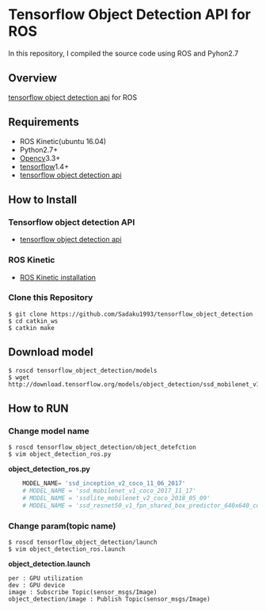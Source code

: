 # Tensorflow Object Detection API for ROS
In this repository, I compiled the source code using ROS and Pyhon2.7

## Overview
[tensorflow object detection api](https://github.com/tensorflow/models/tree/master/research/object_detection) for ROS

## Requirements
- ROS Kinetic(ubuntu 16.04)
- Python2.7+
- [Opencv](https://opencv.org/)3.3+
- [tensorflow](https://www.tensorflow.org/install/)1.4+
- [tensorflow object detection api](https://github.com/tensorflow/models/tree/master/research/object_detection)

## How to Install
### Tensorflow object detection API
- [tensorflow object detection api](https://github.com/tensorflow/models/blob/master/research/object_detection/g3doc/installation.md)
### ROS Kinetic
- [ROS Kinetic installation](http://wiki.ros.org/ja/kinetic/Installation/Ubuntu)
### Clone this Repository
```
$ git clone https://github.com/Sadaku1993/tensorflow_object_detection
$ cd catkin_ws
$ catkin make
```

## Download model
```
$ roscd tensorflow_object_detection/models
$ wget http://download.tensorflow.org/models/object_detection/ssd_mobilenet_v1_fpn_shared_box_predictor_640x640_coco14_sync_2018_07_03.tar.gz 
```

## How to RUN
### Change model name 
```
$ roscd tensorflow_object_detection/object_detefction
$ vim object_detection_ros.py
```
**object_detection_ros.py**
```python
    MODEL_NAME= 'ssd_inception_v2_coco_11_06_2017'
    # MODEL_NAME = 'ssd_mobilenet_v1_coco_2017_11_17'
    # MODEL_NAME = 'ssdlite_mobilenet_v2_coco_2018_05_09'
    # MODEL_NAME = 'ssd_resnet50_v1_fpn_shared_box_predictor_640x640_coco14_sync_2018_07_03'
```

### Change param(topic name)
```
$ roscd tensorflow_object_detection/launch
$ vim object_detection_ros.launch
```

**object_detection.launch**
```
per : GPU utilization
dev : GPU device
image : Subscribe Topic(sensor_msgs/Image)
object_detection/image : Publish Topic(sensor_msgs/Image)
```
